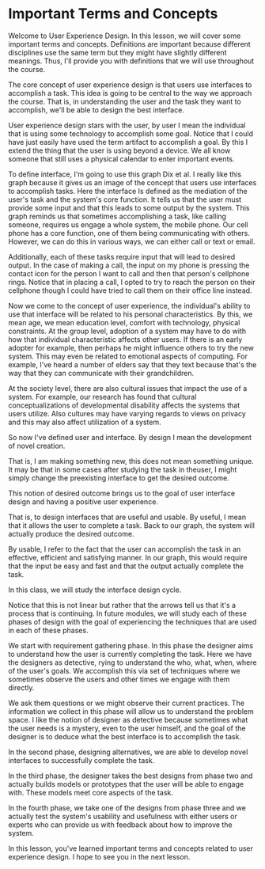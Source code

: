 # Important Terms and Concepts

Welcome to User Experience Design. In this lesson, we will cover some important terms and concepts. Definitions are important because different disciplines use the same term but they might have slightly different meanings. Thus, I'll provide you with definitions that we will use throughout the course.

The core concept of user experience design is that users use interfaces to accomplish a task. This idea is going to be central to the way we approach the course. That is, in understanding the user and the task they want to accomplish, we'll be able to design the best interface.

User experience design stars with the user, by user I mean the individual that is using some technology to accomplish some goal. Notice that I could have just easily have used the term artifact to accomplish a goal. By this I extend the thing that the user is using beyond a device. We all know someone that still uses a physical calendar to enter important events.

To define interface, I'm going to use this graph Dix et al. I really like this graph because it gives us an image of the concept that users use interfaces to accomplish tasks. Here the interface Is defined as the mediation of the user's task and the system's core function. It tells us that the user must provide some input and that this leads to some output by the system. This graph reminds us that sometimes accomplishing a task, like calling someone, requires us engage a whole system, the mobile phone. Our cell phone has a core function, one of them being communicating with others. However, we can do this in various ways, we can either call or text or email.

Additionally, each of these tasks require input that will lead to desired output. In the case of making a call, the input on my phone is pressing the contact icon for the person I want to call and then that person's cellphone rings. Notice that in placing a call, I opted to try to reach the person on their cellphone though I could have tried to call them on their office line instead.

Now we come to the concept of user experience, the individual's ability to use that interface will be related to his personal characteristics. By this, we mean age, we mean education level, comfort with technology, physical constraints. At the group level, adoption of a system may have to do with how that individual characteristic affects other users. If there is an early adopter for example, then perhaps he might influence others to try the new system. This may even be related to emotional aspects of computing. For example, I've heard a number of elders say that they text because that's the way that they can communicate with their grandchildren.

At the society level, there are also cultural issues that impact the use of a system. For example, our research has found that cultural conceptualizations of developmental disability affects the systems that users utilize. Also cultures may have varying regards to views on privacy and this may also affect utilization of a system.

So now I've defined user and interface. By design I mean the development of novel creation.

That is, I am making something new, this does not mean something unique. It may be that in some cases after studying the task in theuser, I might simply change the preexisting interface to get the desired outcome.

This notion of desired outcome brings us to the goal of user interface design and having a positive user experience.

That is, to design interfaces that are useful and usable. By useful, I mean that it allows the user to complete a task. Back to our graph, the system will actually produce the desired outcome.

By usable, I refer to the fact that the user can accomplish the task in an effective, efficient and satisfying manner. In our graph, this would require that the input be easy and fast and that the output actually complete the task.

In this class, we will study the interface design cycle.

Notice that this is not linear but rather that the arrows tell us that it's a process that is continuing. In future modules, we will study each of these phases of design with the goal of experiencing the techniques that are used in each of these phases.

We start with requirement gathering phase. In this phase the designer aims to understand how the user is currently completing the task. Here we have the designers as detective, rying to understand the who, what, when, where of the user's goals. We accomplish this via set of techniques where we sometimes observe the users and other times we engage with them directly.

We ask them questions or we might observe their current practices. The information we collect in this phase will allow us to understand the problem space. I like the notion of designer as detective because sometimes what the user needs is a mystery, even to the user himself, and the goal of the designer is to deduce what the best interface is to accomplish the task.

In the second phase, designing alternatives, we are able to develop novel interfaces to successfully complete the task.

In the third phase, the designer takes the best designs from phase two and actually builds models or prototypes that the user will be able to engage with. These models meet core aspects of the task.

In the fourth phase, we take one of the designs from phase three and we actually test the system's usability and usefulness with either users or experts who can provide us with feedback about how to improve the system.

In this lesson, you've learned important terms and concepts related to user experience design. I hope to see you in the next lesson.
